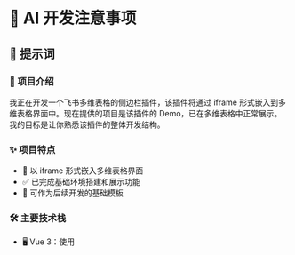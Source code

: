 # 🚀 AI 开发注意事项

## 📝 提示词

### 🎯 项目介绍

我正在开发一个飞书多维表格的侧边栏插件，该插件将通过 iframe 形式嵌入到多维表格界面中。现在提供的项目是该插件的 Demo，已在多维表格中正常展示。我的目标是让你熟悉该插件的整体开发结构。

### ✨ 项目特点

- 📌 以 iframe 形式嵌入多维表格界面
- ✅ 已完成基础环境搭建和展示功能
- 🔧 可作为后续开发的基础模板

### 🛠️ 主要技术栈

- 🖥️ Vue 3：使用<script setup>语法
- 🎨 Element-Plus
- 📘 TypeScript
- 🌍 vue-i18n
- ⚡ Vite
- 📄 HTML
- 🎯 CSS

### 📦 项目已集成

- 🔄 unplugin-auto-import
- 🧩 unplugin-vue-components
  用于 Vue 相关 API 的自动导入和组件注册

参考文档

1. help-ts - API 类型定义文件

- 包含完整的 TypeScript 类型声明
- 用于类型检查和代码提示

2. help-md - API 使用指南

- 详细的接口说明
- 具体的使用方法

开发目标

1. 熟悉项目基础

- 理解项目结构和运行机制
- 掌握 API 类型定义和使用方法
- 了解 Demo 项目的实现方式

2. 功能开发要求

- 基于提供的 API 实现新功能
- 确保 TypeScript 类型安全
- 遵循 Vue 3 + Element-Plus 最佳实践
- 保证 iframe 环境下的正常运行

3. 代码实现规范

- 提供完整的代码方案
- 添加必要的代码注释
- 说明关键实现细节
- 注意可能的兼容性问题

特别说明
由于插件运行在 iframe 环境中，开发时需要特别注意：

- iframe 相关的使用限制
- 与多维表格的通信机制
- 可能的兼容性问题

### 🎨 主题设置

多维表格的主题色是：`#0442d2`

- 按钮的背景色和文字的高亮都用这个主题色

## 🔄 兼容性

### 🌍 国际化文案

- 🇺🇸 英文
  - 默认语言，在当前多维表格语言为非中文和日文时，默认使用英文
- 🇨🇳 中文
- 🇯🇵 日文

#### 国际化演示代码

- JavaScript 示例

```
123
```

- HTML 示例

```
123
```
